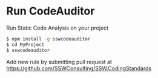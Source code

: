 # Run CodeAuditor 

Run Static Code Analysis on your project

```bash
$ npm install -g sswcodeauditor
$ cd MyProject
$ sswcodeauditor
```

Add new rule by submitting pull request at https://github.com/SSWConsulting/SSW.CodingStandards
